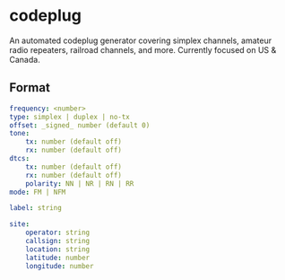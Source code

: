 # codeplug

An automated codeplug generator covering simplex channels, amateur radio repeaters, railroad channels, and more. Currently focused on US & Canada.

## Format

```yaml name=CALLSIGN.yaml
frequency: <number>
type: simplex | duplex | no-tx
offset: _signed_ number (default 0)
tone:
    tx: number (default off)
    rx: number (default off)
dtcs:
    tx: number (default off)
    rx: number (default off)
    polarity: NN | NR | RN | RR
mode: FM | NFM

label: string

site:
    operator: string
    callsign: string
    location: string
    latitude: number
    longitude: number
```
